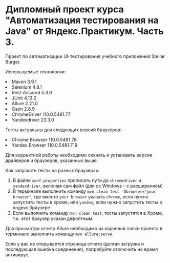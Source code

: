 # Дипломный проект курса "Автоматизация тестирования на Java" от Яндекс.Практикум. Часть 3.
Проект по автоматизации UI-тестирования учебного приложения Stellar Burger.

Используемые технологии:
<li> Maven 3.9.1
<li> Selenium 4.8.1
<li> Rest-Assured 5.3.0
<li> JUnit 4.13.2
<li> Allure 2.21.0
<li> Gson 2.8.9
<li> ChromeDriver 110.0.5481.77
<li> Yandexdriver 23.3.0

Тесты актуальны для следующих версий браузеров:
<li> Chrome Browser 110.0.5481.78
<li> Yandex Browser 110.0.5481.719

Для корректной работы необходимо скачать и установить версии драйверов и браузеров, указанных выше.

Как запускать тесты на разных браузерах:
1. В файле ```conf.properties``` прописать пути до ```chromedriver``` и ```yandexdriver```, включая сам файл (для ос Windows - с расширением)
2. В терминале выполнить команду ```mvn clean test -Dbrowser="your browser"```, где вместо ```your browser``` указать ```chrome```, если нужно запустить тесты в хроме, или ```yandex```, если нужно запустить тесты в яндекс.браузере
3. Если выполнить команду ```mvn clean test```, тесты запустятся в Хроме, т.к. этот браузер указан дефолтным.

Для просмотра отчета Allure необходимо из корневой папки проекта в терминале выполнить команду ```mvn allure:serve```.

Если у вас не открывается страница отчета (долгая загрузка и последующая ошибка соединения), попробуйте отключить на время антивирус.
